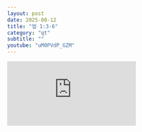 ```yaml
---
layout: post
date: 2025-08-12
title: "엡 1:3-6"
category: "qt"
subtitle: ""
youtube: "uM0PVdP_GZM"
---
```


<div class="youtube margin-large">
    <iframe src="https://www.youtube.com/embed/uM0PVdP_GZM" title="YouTube video player" frameborder="0" allow="accelerometer; autoplay; clipboard-write; encrypted-media; gyroscope; picture-in-picture; web-share" allowfullscreen></iframe>
</div>

